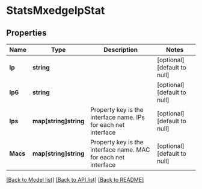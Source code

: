 # StatsMxedgeIpStat

## Properties
Name | Type | Description | Notes
------------ | ------------- | ------------- | -------------
**Ip** | **string** |  | [optional] [default to null]
**Ip6** | **string** |  | [optional] [default to null]
**Ips** | **map[string]string** | Property key is the interface name. IPs for each net interface | [optional] [default to null]
**Macs** | **map[string]string** | Property key is the interface name. MAC for each net interface | [optional] [default to null]

[[Back to Model list]](../README.md#documentation-for-models) [[Back to API list]](../README.md#documentation-for-api-endpoints) [[Back to README]](../README.md)

